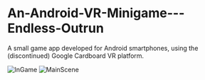 # An-Android-VR-Minigame---Endless-Outrun
A small game app developed for Android smartphones, using the (discontinued) Google Cardboard VR platform.

![InGame](https://github.com/user-attachments/assets/3520f26b-8bad-4bd0-bf4a-d742f97a2177)
![MainScene](https://github.com/user-attachments/assets/8d3fd71d-8ba5-4f3c-a309-56a31bf15a4c)
